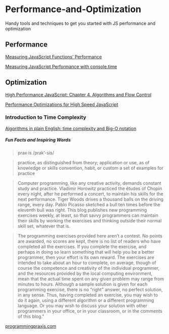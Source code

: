# Performance-and-Optimization
Handy tools and techniques to get you started with JS performance and optimization

## Performance
[Measuring JavaScript Functions’ Performance](https://www.sitepoint.com/measuring-javascript-functions-performance/)

[Measuring JavaScript Performance with console.time](http://adripofjavascript.com/blog/drips/measuring-javascript-performance-with-console-time.html)

## Optimization
[High Performance JavaScript: Chapter 4. Algorithms and Flow Control](https://www.safaribooksonline.com/library/view/high-performance-javascript/9781449382308/ch04.html)

[Performance Optimizations for High Speed JavaScript](http://www.webreference.com/programming/javascript/jkm3/index.html)


### Introduction to Time Complexity
[Algorithms in plain English: time complexity and Big-O notation](https://medium.freecodecamp.com/time-is-complex-but-priceless-f0abd015063c#.rb0o0jghr)


##### Fun Facts and Inspiring Words #####

> prax·is /prak’-sis/

> practice, as distinguished from theory; application or use, as of knowledge or skills convention, habit, or custom a set of examples for practice 

> Computer programming, like any creative activity, demands constant study and practice. Vladimir Horowitz practiced the études of Chopin every night, after he performed a concert, to maintain his skills for the next performance. Tiger Woods drives a thousand balls on the driving range, every day. Pablo Picasso sketched a bull ten times before the eleventh bull was right. This blog publishes new programming exercises weekly, at least, so that savvy programmers can maintain their skills by working the exercises and thinking outside their normal skill set, whatever that is.

> The programming exercises provided here aren’t a contest. No points are awarded, no scores are kept, there is no list of readers who have completed all the exercises. If you complete the exercise, and perhaps in doing so learn something that will help you be a better programmer, then your effort is its own reward. The exercises are intended to take about an hour to complete, on average, though of course the competence and creativity of the individual programmer, and the resources provided by the local computing environment, mean that the actual time spent on any given problem may range from minutes to hours. Although a sample solution is given for each programming exercise, there is no “right” answer, no perfect solution, in any sense. Thus, having completed an exercise, you may wish to do it again, using a different algorithm or a different programming language. Or you may wish to discuss your solution with other programmers in your office, or in your classroom, or in the comments of this blog."

[programmingpraxis.com](https://programmingpraxis.com/contents/about/)
